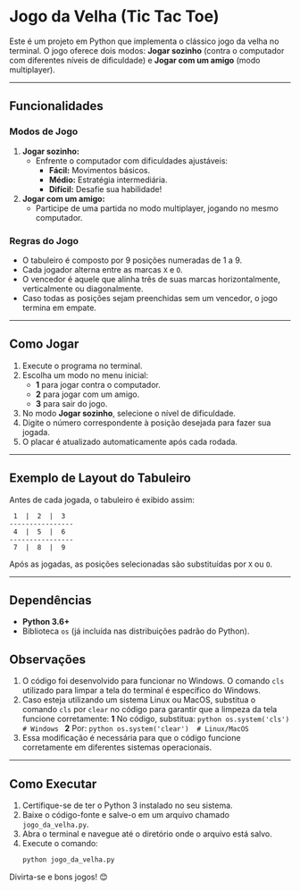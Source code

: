 # **Jogo da Velha (Tic Tac Toe)**

Este é um projeto em Python que implementa o clássico jogo da velha no terminal. O jogo oferece dois modos: **Jogar sozinho** (contra o computador com diferentes níveis de dificuldade) e **Jogar com um amigo** (modo multiplayer). 

---

## **Funcionalidades**

### **Modos de Jogo**
1. **Jogar sozinho:** 
   - Enfrente o computador com dificuldades ajustáveis:
     - **Fácil:** Movimentos básicos.
     - **Médio:** Estratégia intermediária.
     - **Difícil:** Desafie sua habilidade!
2. **Jogar com um amigo:** 
   - Participe de uma partida no modo multiplayer, jogando no mesmo computador.

### **Regras do Jogo**
- O tabuleiro é composto por 9 posições numeradas de 1 a 9.
- Cada jogador alterna entre as marcas `X` e `O`.
- O vencedor é aquele que alinha três de suas marcas horizontalmente, verticalmente ou diagonalmente.
- Caso todas as posições sejam preenchidas sem um vencedor, o jogo termina em empate.

---

## **Como Jogar**

1. Execute o programa no terminal.
2. Escolha um modo no menu inicial:
   - **1** para jogar contra o computador.
   - **2** para jogar com um amigo.
   - **3** para sair do jogo.
3. No modo **Jogar sozinho**, selecione o nível de dificuldade.
4. Digite o número correspondente à posição desejada para fazer sua jogada.
5. O placar é atualizado automaticamente após cada rodada.

---

## **Exemplo de Layout do Tabuleiro**
Antes de cada jogada, o tabuleiro é exibido assim:

```
 1  |  2  |  3  
----------------
 4  |  5  |  6  
----------------
 7  |  8  |  9  
```

Após as jogadas, as posições selecionadas são substituídas por `X` ou `O`. 

---

## **Dependências**
- **Python 3.6+**
- Biblioteca `os` (já incluída nas distribuições padrão do Python).

## **Observações**
1. O código foi desenvolvido para funcionar no Windows. O comando `cls` utilizado para limpar a tela do terminal é específico do Windows.
2. Caso esteja utilizando um sistema Linux ou MacOS, substitua o comando `cls` por `clear` no código para garantir que a limpeza da tela funcione corretamente:
      **1** No código, substitua:
        ```python
        os.system('cls')  # Windows
        ```
      **2** Por:
        ```python
        os.system('clear')  # Linux/MacOS
        ```
3. Essa modificação é necessária para que o código funcione corretamente em diferentes sistemas operacionais.


---

## **Como Executar**

1. Certifique-se de ter o Python 3 instalado no seu sistema.
2. Baixe o código-fonte e salve-o em um arquivo chamado `jogo_da_velha.py`.
3. Abra o terminal e navegue até o diretório onde o arquivo está salvo.
4. Execute o comando:
   ```bash
   python jogo_da_velha.py
   ```

Divirta-se e bons jogos! 😊
